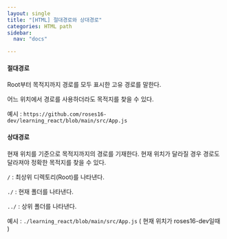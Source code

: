 ```yaml
---
layout: single
title: "[HTML] 절대경로와 상대경로"
categories: HTML path
sidebar:
  nav: "docs"

---
```




#### 절대경로

Root부터 목적지까지 경로를 모두 표시한 고유 경로를 말한다.

어느 위치에서 경로를 사용하더라도 목적지를 찾을 수 있다.

예시 : `https://github.com/roses16-dev/learning_react/blob/main/src/App.js`





#### 상대경로

현재 위치를 기준으로 목적지까지의 경로를 기재한다. 현재 위치가 달라질 경우 경로도 달라져야 정확한 목적지를 찾을 수 있다.

`/` : 최상위 디렉토리(Root)를 나타낸다.

`./` : 현재 폴더를 나타낸다.

`../` : 상위 폴더를 나타낸다.

예시 : `./learning_react/blob/main/src/App.js` ( 현재 위치가 roses16-dev일때 )


